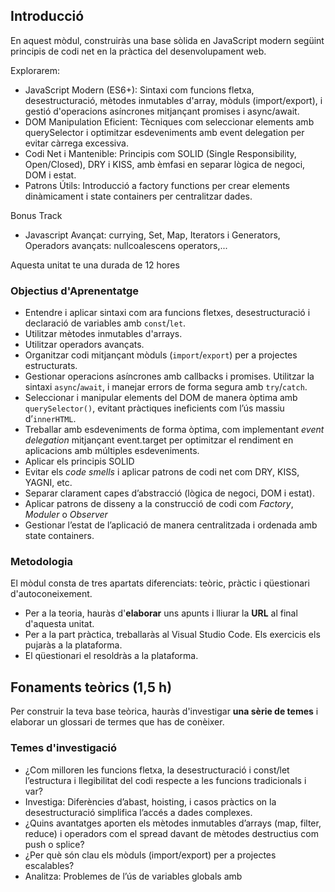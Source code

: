 ## Introducció  

En aquest mòdul, construiràs una base sòlida en JavaScript modern següint principis de codi net en la pràctica del desenvolupament web. 

Explorarem:

- JavaScript Modern (ES6+): Sintaxi com funcions fletxa, desestructuració, mètodes inmutables d'array, mòduls (import/export), i gestió d'operacions asíncrones mitjançant promises i async/await.
- DOM Manipulation Eficient: Tècniques com seleccionar elements amb querySelector i optimitzar esdeveniments amb event delegation per evitar càrrega excessiva.
- Codi Net i Mantenible: Principis com SOLID (Single Responsibility, Open/Closed), DRY i KISS, amb èmfasi en separar lògica de negoci, DOM i estat. 
- Patrons Útils: Introducció a factory functions per crear elements dinàmicament i state containers per centralitzar dades.

Bonus Track
- Javascript Avançat: currying, Set, Map, Iterators i Generators, Operadors avançats: nullcoalescens operators,...

Aquesta unitat te una durada de 12 hores

### Objectius d'Aprenentatge

- Entendre i aplicar sintaxi com ara funcions fletxes, desestructuració i declaració de variables amb `const`/`let`.
- Utilitzar mètodes inmutables d'arrays.
- Utilitzar operadors avançats.
- Organitzar codi mitjançant mòduls (`import`/`export`) per a projectes estructurats.
- Gestionar operacions asíncrones amb callbacks i promises. Utilitzar la sintaxi `async`/`await`, i manejar errors de forma segura amb `try`/`catch`.
- Seleccionar i manipular elements del DOM de manera òptima amb `querySelector()`, evitant pràctiques ineficients com l’ús massiu d’`innerHTML`.
- Treballar amb esdeveniments de forma òptima, com implementant _event delegation_ mitjançant event.target per optimitzar el rendiment en aplicacions amb múltiples esdeveniments.
- Aplicar els principis SOLID
- Evitar els _code smells_ i aplicar patrons de codi net com DRY, KISS, YAGNI, etc.
- Separar clarament capes d’abstracció (lògica de negoci, DOM i estat).
- Aplicar patrons de disseny a la construcció de codi com _Factory_, _Moduler_ o _Observer_
- Gestionar l’estat de l’aplicació de manera centralitzada i ordenada amb state containers.

### Metodologia  
El mòdul consta de tres apartats diferenciats: teòric, pràctic i qüestionari d'autoconeixement.  

- Per a la teoria, hauràs d'**elaborar** uns apunts i lliurar la **URL** al final d'aquesta unitat.  
- Per a la part pràctica, treballaràs al Visual Studio Code. Els exercicis els pujaràs a la plataforma.
- El qüestionari el resoldràs a la plataforma.  

## Fonaments teòrics (1,5 h)  
Per construir la teva base teòrica, hauràs d'investigar **una sèrie de temes** i elaborar un glossari de termes que has de conèixer.  

### Temes d'investigació  
- ¿Com milloren les funcions fletxa, la desestructuració i const/let l’estructura i llegibilitat del codi respecte a les funcions tradicionals i var?
- Investiga: Diferències d’abast, hoisting, i casos pràctics on la desestructuració simplifica l’accés a dades complexes.
- ¿Quins avantatges aporten els mètodes inmutables d’arrays (map, filter, reduce) i operadors com el spread davant de mètodes destructius com push o splice?
- ¿Per què són clau els mòduls (import/export) per a projectes escalables?
- Analitza: Problemes de l’ús de variables globals amb <script> tradicionals i com els mòduls ajuden a evitar conflictes de noms i acoblament excessiu.
- ¿Com gestionar operacions asíncrones (API calls, temporitzadors) de forma llegible i segura amb async/await i try/catch?
- ¿Quins problemes resol l’event delegation amb event.target en interficies amb centenars d’elements interactius?
- Treu un llistat dels _code smells_ més importants i com es poden resoldre amb patrons de codi net.
- ¿Com dissenyar una aplicació que apliqui SOLID, separació de capes i patrons com Factory o Observer per a mantenibilitat?

### Recursos
- [The Modern JavaScript Tutorial](https://javascript.info/)
- [JavaScript Clean Code Guidelines](https://github.com/ryanmcdermott/clean-code-javascript)    
- [Cohesion and Coupling in Javascript](https://medium.com/@m-mdy-m/cohesion-and-coupling-in-javascript-0318f56d7ff2)
- [Code Smells](https://refactoring.guru/es/refactoring/smells)
- [Design Patterns in JavaScript: A Comprehensive Guide](https://dev.to/topefasasi/js-design-patterns-a-comprehensive-guide-h3m)

## Exercici pràctic 1: Funcionalitats modernes de JavaScript (12h)

### Contexte
Aquest projecte està dissenyat per introduir-te a les característiques modernes de JavaScript, des de ES6 fins a les versions més recents. A través d'exercicis pràctics, exploraràs conceptes com el block scoping, funcions fletxa, literals de plantilla, destructuració, noves APIs, i molt més. L'objectiu és que adquireixis una comprensió sòlida de com utilitzar aquestes funcionalitats per escriure codi més eficient, llegible i mantenible.

### Objectius d'aprenentatge
- Comprendre i aplicar el block scoping amb `let` i `const`.
- Utilitzar funcions fletxa per simplificar el codi i mantenir el context de `this`.
- Explorar literals de plantilla per interpolar cadenes i crear cadenes multi-línia.
- Aprendre a desestructurar objectes i arrays per accedir a dades de manera eficient.
- Familiaritzar-se amb les noves APIs com `Array.from`, `Object.assign`, i `String.includes`.
- Entendre i aplicar conceptes avançats com classes, promeses, async/await, iteradors, generadors, i més.

### Passos a seguir
1. **Preparació del repositori**: 
- Clona el repositori
```bash
$ git clone https://github.com/IT-Academy-BCN/it-sprint1-basics-js.git  
$ cd it-sprint1-basics-js
```
- Desconnecta el teu repositori del repositori de IT Academy. Utilitza la següent ordre de git:  
```sh  
$ git remote rm origin  
``` 
- Connecta el teu repositori amb el teu compte de GitHub:  
```sh  
$ git remote add origin <URL-del-teu-repositori>  
```  

2. **Instal·la les dependències**:
```bash
$ npm install
```
3. **Executa els tests**
- Utilitza Jest per executar els tests i veure quins passen i quins necessiten ser completats.
```bash
$ npm test
```
4. **Completa els exercicis**: 
- Cada fitxer dins del directori **`exercises`** conté tests que necessiten ser completats. Llegeix les instruccions dins de cada test i implementa el codi necessari per fer que passin.
- Pots llançar els tests en _mode watch_
```bash
$ npm run test:watch
```
- i seleccionar els fitxers d'un en un seguint les instruccions del terminal.

- Fes **un commit per cada test** que resolguis. Segueix les conventions de conventionalcommits.org

5. **Revisa les solucions**: 
- Un cop completats els exercicis, revisa les solucions per assegurar-te que has entès els conceptes.

### Lliurament de les respostes
- Completa els exercicis dins dels fitxers corresponents al directori exercises.
- Assegura't que tots els tests passen abans de fer el lliurament.
- Comparteix l'url del projecte complet als teus apunts.

### Autoavaluació
1. Quina diferència hi ha entre var, let i const? Quan hauries d'utilitzar cadascun?
2. Com funcionen les funcions fletxa i com gestionen el context de this?
3. Quins avantatges ofereixen els literals de plantilla en comparació amb la concatenació de cadenes?
4. Què és la desestructuració i com pots utilitzar-la per simplificar el teu codi?
5. Quines són algunes de les noves APIs introduïdes en ES6 i versions posteriors? Pots donar exemples pràctics d'ús?
6. Què són les promeses i com es relacionen amb async/await?
7. Pots explicar la diferència entre iteradors i generadors? Quan utilitzaries cadascun?

## Lliuraments  

- Els apunts digitals propis del contingut treballat.  
- L'exercicis als apunts.

## Exercici pràctic 2: SHOPPING CART (16-20h)

### Contexte
En aquest exercici construirem un carretó de la compra on explorarem dues formes diferents de gestionar esdeveniments:

1. Afegint un event listener individual a cada botó.
2. Utilitzant un únic event listener al contenidor pare (delegació d'esdeveniments).

A més, separarem la lògica de negoci (càlcul de preus, gestió dels articles) de la renderització (manipulació del DOM). Com a extra, utilitzarem _factory functions_ per crear elements dinàmics i gestionarem l'estat amb un _state container_ centralitzat.

 L'aplicació mostrarà una llista de productes amb un botó per afegir al carretó. El carretó mostrarà els productes afegits, la quantitat, el preu unitari i el preu total. També permetrà eliminar productes del carretó.

### Objectius d'aprenentatge
- Comparar el rendiment d'afegir listeners individuals vs. un únic listener al contenidor pare
- Separar la lògica de negoci de la renderització del DOM per mantenir un codi més net i mantenible.
- Utilitzar `factory functions` per crear elements dinàmics
- Implementar un _state container_ per gestionar l'estat de l'aplicació
- Practicar ES6+ (arrow functions, destructuring, template literals, etc.)

### Requisits
1. Crear una llista de productes amb botons per afegir al carretó
2. Implementar un carretó que mostri els productes afegits i el total
3. Comparar dues estratègies de gestió d'esdeveniments
4. Separar la lògica de càlcul de la renderització
5. (Extra) Utilitzar factory functions per crear elements
6. (Extra) Implementar un state container

### Pas a pas
#### Instruccions generals
1. Crea el teu propi repositori a GitHub amb el nom **it-sprint1-shopping-cart** (conèixes el [client per a GitHub](https://cli.github.com/))
2. Clona'l al teu entorn local. 
3. Crea la branca corresponent a l'exercici (veure taula següent).
4. Treballa la versió de l'exercici a la branca creada, **fes commit** cada vegada que **afegeixes** alguna funcionalitat o **arreglis** alguna cosa. 
5. Quan finalitzis la versió de l'exercici **puja-la** al repositori de github i obre un _**pull request**_ per fer un merge amb la branca **main**.

|Versió exercici|Nom branca|
|---|---|
|1|**feat/event-listeners-individuals**|
|2|**feat/event-delegation**|
|3|**feat/concerns-separation**|
|4|**feat/factory-functions**|
|5|**feat/state-container**|

#### Versió 1: Carretó amb _event listeners_ individuals per als botons d'afegir i eliminar

1. Crea un array de productes (objectes amb id, nom, preu). 

>TIP: Encara que l'idioma de l'aplicació sigui el català l'estructures del codi (noms de variables i funcions es millor que les facis en anglés)

2. Renderitza la llista de productes en el DOM. Cada producte ha de tenir:

    - Nom
    - Preu
    - Botó "Afegir al carretó"

3. Renderitza el carretó (inicialment buit). El carretó ha de mostrar:

    - Llista d'articles afegits (id, nom, quantitat, preu unitari, preu total per article).
    - Preu total del carretó.
    - Per cada article, un botó per eliminar-lo.

4. Afegeix _event listeners_ individuals a cada botó "Afegir" i "Eliminar":

    - Al fer clic a "Afegir", s'afegeix el producte al carretó (o s'incrementa la quantitat si ja existeix).
    - Al fer clic a "Eliminar" d'un article del carretó, es redueix la quantitat o s'elimina si la quantitat és 1.

5. Actualitza la vista del carretó cada vegada que es fa un canvi.

#### Versió 2: Delegació d'esdeveniments

1. Elimina els _event listeners_ individuals.
2. Afegeix un event listener al contenidor de la llista de productes (per capturar els clics en els botons "Afegir").
3. Afegeix un event listener al contenidor del carretó (per capturar els clics en els botons "Eliminar").
4. Utilitza la delegació d'esdeveniments per identificar quin botó s'ha clicat i actuar en conseqüència.

#### Versió 3: Separació de responsabilitats

1. Crea un mòdul per a la lògica de negoci (businessLogic.js) que contingui:

    - L'estat del carretó (un array d'objectes { id, nom, preu, quantitat }).
    - Funcions per afegir un producte, eliminar un producte, calcular el preu total, etc.

2. Crea un mòdul per a la renderització (render.js) que contingui funcions per:

    - Renderitzar la llista de productes.
    - Renderitzar el carretó.
    - Actualitzar el carretó quan l'estat canviï.

3. Utilitza un patró d'observador o simplement crida a les funcions de renderització des de les funcions que modifiquen l'estat.

#### Versió 4: Factory functions (extra)

1. Crea una factory function per crear un element de producte en la llista.
2. Crea una factory function per crear un element d'article en el carretó.

#### Versió 5: State container (extra)

1. Utilitza un objecte com a _state container_ que contingui l'estat del carretó i funcions per modificar-lo.
2. Fes que aquest objecte notifiqui als observadors (per exemple, la funció de renderització) quan l'estat canviï.

#### Més _Bonus tracks_

1. Afegeix la possibilitat de modificar quantitats directament al carretó
2. Implementa persistència de dades amb localStorage
3. Afegeix funcionalitat per buidar tot el carretó
4. Implementa un sistema de descomptes o promocions
5. Millora l'estil amb CSS

### Autoavaluació

1. Quins avantatges té la delegació d'esdeveniments sobre l'afegiment individual d'event listeners? I quins desavantatges?
2. Com hem separat la lògica de negoci de la renderització? Per què és important?
3. Què són les factory functions i com hem contribuït a la nostra implementació?
4. Com funciona el nostre state container? Quins beneficis aporta?


## Lliurament

- Crea un repositori a GitHub amb el projecte.
- Assegura't que cada part està ben documentada amb commits descriptius.
- Inclou un README.md que expliqui com executar el projecte i les decisions preses.
- Respon les preguntes d'autoavaluació


